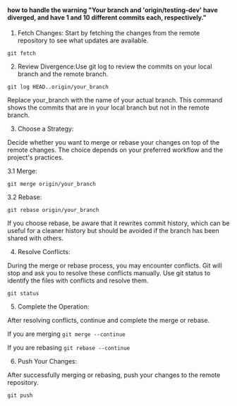 #### how to handle the warning "Your branch and 'origin/testing-dev' have diverged, and have 1 and 10 different commits each, respectively."

1. Fetch Changes:
Start by fetching the changes from the remote repository to see what updates are available.

`git fetch`

2. Review Divergence:Use git log to review the commits on your local branch and the remote branch.

`git log HEAD..origin/your_branch`

Replace your_branch with the name of your actual branch. This command shows the commits that are in your local branch but not in the remote branch.

3. Choose a Strategy:

Decide whether you want to merge or rebase your changes on top of the remote changes. The choice depends on your preferred workflow and the project's practices.

  3.1 Merge:

  `git merge origin/your_branch`
  
  3.2 Rebase:

  `git rebase origin/your_branch`

  If you choose rebase, be aware that it rewrites commit history, which can be useful for a cleaner history but should be avoided if the branch has been shared with others.

4. Resolve Conflicts:

During the merge or rebase process, you may encounter conflicts. Git will stop and ask you to resolve these conflicts manually. Use git status to identify the files with conflicts and resolve them.

`git status`

5. Complete the Operation:

After resolving conflicts, continue and complete the merge or rebase.

If you are merging `git merge --continue`

If you are rebasing `git rebase --continue`

6. Push Your Changes:

After successfully merging or rebasing, push your changes to the remote repository.

`git push`









